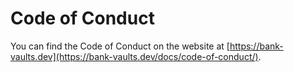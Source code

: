 # Code of Conduct

You can find the Code of Conduct on the website at [https://bank-vaults.dev](https://bank-vaults.dev/docs/code-of-conduct/).
